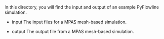 In this directory, you will find the input and output of an example PyFlowline simulation. 

- input The input files for a MPAS mesh-based simulation.

- output The output file from a MPAS mesh-based simulation. 